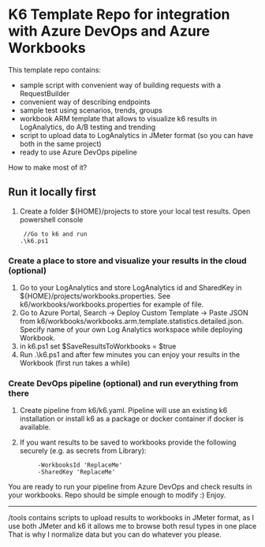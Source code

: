 # K6 Template Repo for integration with Azure DevOps and Azure Workbooks

This template repo contains:

- sample script with convenient way of building requests with a RequestBuilder
- convenient way of describing endpoints
- sample test using scenarios, trends, groups
- workbook ARM template that allows to visualize k6 results in LogAnalytics, do A/B testing and trending
- script to upload data to LogAnalytics in JMeter format (so you can have both in the same project)
- ready to use Azure DevOps pipeline

How to make most of it?

## Run it locally first

1. Create a folder ${HOME}/projects to store your local test results. Open powershell console

    ```
     //Go to k6 and run
    .\k6.ps1

### Create a place to store and visualize your results in the cloud (optional)

1. Go to your LogAnalytics and store LogAnalytics id and SharedKey in ${HOME}/projects/workbooks.properties. See k6/workbooks/workbooks.properties for example of file.
2. Go to Azure Portal, Search -> Deploy Custom Template -> Paste JSON from k6/workbooks/workbooks.arm.template.statistics.detailed.json. Specify name of your own Log Analytics workspace while deploying Workbook.
3. in k6.ps1 set $SaveResultsToWorkbooks = $true
4. Run .\k6.ps1 and after few minutes you can enjoy your results in the Workbook (first run takes a while)

### Create DevOps pipeline (optional) and run everything from there

1. Create pipeline from k6/k6.yaml. Pipeline will use an existing k6 installation or install k6 as a package or docker container if docker is available.
2. If you want results to be saved to workbooks provide the following securely (e.g. as secrets from Library):

          
            -WorkbooksId 'ReplaceMe'
            -SharedKey 'ReplaceMe' 
 
You are ready to run your pipeline from Azure DevOps and check results in your workbooks.
Repo should be simple enough to modify :) Enjoy.


---

/tools contains scripts to upload results to workbooks in JMeter format, as I use both JMeter and k6 it allows me to browse both resul types in one place
That is why I normalize data but you can do whatever you please. 

